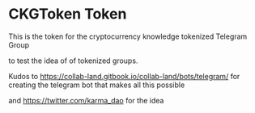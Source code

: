 # CKGToken Token

This is the token for the cryptocurrency knowledge tokenized Telegram Group

to test the idea of of tokenized groups.

Kudos to https://collab-land.gitbook.io/collab-land/bots/telegram/ for creating the telegram bot that makes all this possible

and https://twitter.com/karma_dao for the idea

